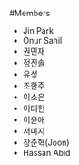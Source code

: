 #Members

* Jin Park
* Onur Sahil
* 권민재
* 정진솔
* 유성
* 조한주
* 이소은
* 이태헌
* 이윤애
* 서미지
* 장준혁(Joon)  
* Hassan Abid
